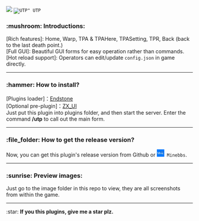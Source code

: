 <img src="https://capsule-render.vercel.app/api?type=waving&height=150&color=gradient&text=UTP&fontColor=0:8871e5,100:b678c4&fontSize=50&desc=A%20de-commanded%20teleportation%20collection%20plug-in.&descAlignY=80&descSize=20&animation=fadeIn" />
    <code><img height="25" src="https://github.com/umarurize/UTP/blob/master/logo/UTP.png" alt=UTP" /></a>&nbsp;UTP</code>
 <p align="left" line-height=20>
    <h3>:mushroom: <b>Introductions:</h3></b>
    [Rich features]: Home, Warp, TPA & TPAHere, TPASetting, TPR, Back (back to the last death point.)
    <br />[Full GUI]: Beautiful GUI forms for easy operation rather than commands.
    <br />[Hot reload support]: Operators can edit/update <code>config.json</code> in game directly.
    <hr>
    <h3>:hammer: <b>How to install?</b></h3>
    [Plugins loader]：<a href="https://github.com/EndstoneMC/endstone">Endstone</a>
    <br />[Optional pre-plugin]：<a href="https://www.minebbs.com/resources/zx_ui.9830/">ZX_UI</a>
    <br />Just put this plugin into plugins folder, and then start the server. Enter the command <b>/utp</b> to call out the main form.
    <hr>
    <h3>:file_folder: <b>How to get the release version?</b></h3>
    Now, you can get this plugin's release version from Github or <code><a href="https://www.minebbs.com/resources/authors/umaru.3812/"><img height="20" src="https://github.com/umarurize/umaru-cdn/blob/main/images/minebbs.png" alt=Minebbs" /></a>&nbsp;Minebbs</code>.
    <hr>
    <h3>:sunrise: <b>Preview images: </b></h3>
    Just go to the image folder in this repo to view, they are all screenshots from within the game.
    <hr>
    :star: <b>If you this plugins, give me a star plz.</b>
</p>




